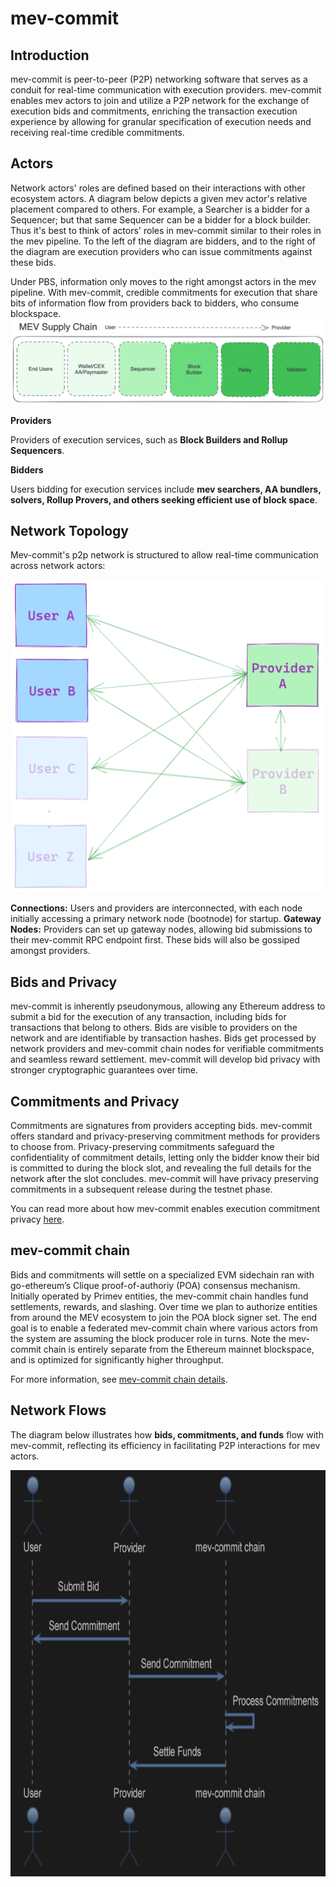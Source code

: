 # mev-commit

## Introduction
mev-commit is peer-to-peer (P2P) networking software that serves as a conduit for real-time communication with execution providers. mev-commit enables mev actors to join and utilize a P2P network for the exchange of execution bids and commitments, enriching the transaction execution experience by allowing for granular specification of execution needs and receiving real-time credible commitments.

## Actors

Network actors' roles are defined based on their interactions with other ecosystem actors. A diagram below depicts a given mev actor's relative placement compared to others. For example, a Searcher is a bidder for a Sequencer; but that same Sequencer can be a bidder for a block builder. Thus it's best to think of actors' roles in mev-commit similar to their roles in the mev pipeline. To the left of the diagram are bidders, and to the right of the diagram are execution providers who can issue commitments against these bids.

Under PBS, information only moves to the right amongst actors in the mev pipeline. With mev-commit, credible commitments for execution that share bits of information flow from providers back to bidders, who consume blockspace.
![](public/mev-supply-chain.png)

**Providers**

Providers of execution services, such as **Block Builders and Rollup Sequencers**.

**Bidders**

Users bidding for execution services include **mev searchers, AA bundlers, solvers, Rollup Provers, and others seeking efficient use of block space**.

## Network Topology

Mev-commit's p2p network is structured to allow real-time communication across network actors:

<img src="public/topology.png" alt="Topology" width="500" height="500"/>

**Connections:** Users and providers are interconnected, with each node initially accessing a primary network node (bootnode) for startup.
**Gateway Nodes:** Providers can set up gateway nodes, allowing bid submissions to their mev-commit RPC endpoint first. These bids will also be gossiped amongst providers.

## Bids and Privacy

mev-commit is inherently pseudonymous, allowing any Ethereum address to submit a bid for the execution of any transaction, including bids for transactions that belong to others. Bids are visible to providers on the network and are identifiable by transaction hashes. Bids get processed by network providers and mev-commit chain nodes for verifiable commitments and seamless reward settlement. mev-commit will develop bid privacy with stronger cryptographic guarantees over time.

## Commitments and Privacy

Commitments are signatures from providers accepting bids. mev-commit offers standard and privacy-preserving commitment methods for providers to choose from. Privacy-preserving commitments safeguard the confidentiality of commitment details, letting only the bidder know their bid is committed to during the block slot, and revealing the full details for the network after the slot concludes. mev-commit will have privacy preserving commitments in a subsequent release during the testnet phase.

You can read more about how mev-commit enables execution commitment privacy [here](https://mirror.xyz/0xB456F9deb9bB6f545f91Ce2949C458c3A723659e/1gjUCw9tCUDZ2U71N-6IkINeJYyhuTdC7WeVeBam-fM).
 
## mev-commit chain

Bids and commitments will settle on a specialized EVM sidechain ran with go-ethereum’s Clique proof-of-authoriy (POA) consensus mechanism. Initially operated by Primev entities, the mev-commit chain handles fund settlements, rewards, and slashing. Over time we plan to authorize entities from around the MEV ecosystem to join the POA block signer set. The end goal is to enable a federated mev-commit chain where various actors from the system are assuming the block producer role in turns. Note the mev-commit chain is entirely separate from the Ethereum mainnet blockspace, and is optimized for significantly higher throughput.

For more information, see [mev-commit chain details](mev-commit-chain.md).

## Network Flows

The diagram below illustrates how **bids, commitments, and funds** flow with mev-commit, reflecting its efficiency in facilitating P2P interactions for mev actors.

<img src="public/flow.png" alt="Topology" width="750" height="650"/>
